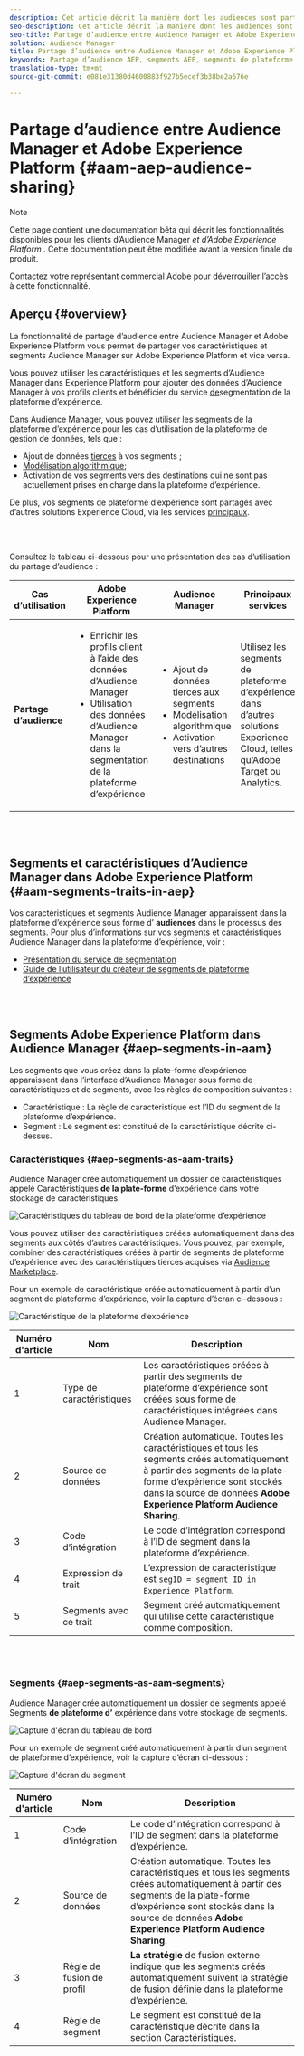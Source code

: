 ```yaml
---
description: Cet article décrit la manière dont les audiences sont partagées entre Audience Manager et Adobe Experience Platform.
seo-description: Cet article décrit la manière dont les audiences sont partagées entre Audience Manager et Adobe Experience Platform.
seo-title: Partage d’audience entre Audience Manager et Adobe Experience Platform
solution: Audience Manager
title: Partage d’audience entre Audience Manager et Adobe Experience Platform
keywords: Partage d’audience AEP, segments AEP, segments de plateforme
translation-type: tm+mt
source-git-commit: e081e31380d4600883f927b5ecef3b38be2a676e

---
```



# Partage d’audience entre Audience Manager et Adobe Experience Platform {#aam-aep-audience-sharing}

>[!NOTE]
>
>Cette page contient une documentation bêta qui décrit les fonctionnalités disponibles pour les clients d’Audience Manager *et d’Adobe Experience Platform* . Cette documentation peut être modifiée avant la version finale du produit.
>
> Contactez votre représentant commercial Adobe pour déverrouiller l’accès à cette fonctionnalité.

## Aperçu {#overview}

La fonctionnalité de partage d’audience entre Audience Manager et Adobe Experience Platform vous permet de partager vos caractéristiques et segments Audience Manager sur Adobe Experience Platform et vice versa.

Vous pouvez utiliser les caractéristiques et les segments d’Audience Manager dans Experience Platform pour ajouter des données d’Audience Manager à vos profils clients et bénéficier du service [de](https://www.adobe.io/apis/experienceplatform/home/profile-identity-segmentation/profile-identity-segmentation-services.html#!end-user/markdown/segmentation_overview/segmentation.md)segmentation de la plateforme d’expérience.

Dans Audience Manager, vous pouvez utiliser les segments de la plateforme d’expérience pour les cas d’utilisation de la plateforme de gestion de données, tels que :
* Ajout de données [tierces](/help/using/overview/data-types-collected.md#third-party-data) à vos segments ;
* [Modélisation algorithmique](/help/using/features/algorithmic-models/understanding-models.md);
* Activation de vos segments vers des destinations qui ne sont pas actuellement prises en charge dans la plateforme d’expérience.

De plus, vos segments de plateforme d’expérience sont partagés avec d’autres solutions Experience Cloud, via les services [principaux](https://docs.adobe.com/content/help/en/core-services/interface/experience-cloud.html).

<br> 

Consultez le tableau ci-dessous pour une présentation des cas d’utilisation du partage d’audience :

| **Cas d’utilisation** | **Adobe Experience Platform** | **Audience Manager** | **Principaux services** |
---------|----------|---------|---------
| **Partage d’audience** | <ul><li>Enrichir les profils client à l’aide des données d’Audience Manager</li><li>Utilisation des données d’Audience Manager dans la segmentation de la plateforme d’expérience</li></ul> | <ul><li>Ajout de données tierces aux segments</li><li>Modélisation algorithmique</li><li>Activation vers d’autres destinations</li></ul> | Utilisez les segments de plateforme d’expérience dans d’autres solutions Experience Cloud, telles qu’Adobe Target ou Analytics. |

<br> 

## Segments et caractéristiques d’Audience Manager dans Adobe Experience Platform {#aam-segments-traits-in-aep}

Vos caractéristiques et segments Audience Manager apparaissent dans la plateforme d’expérience sous forme d’ **audiences** dans le processus des segments. Pour plus d’informations sur vos segments et caractéristiques Audience Manager dans la plateforme d’expérience, voir :

* [Présentation du service de segmentation](https://www.adobe.io/apis/experienceplatform/home/profile-identity-segmentation/profile-identity-segmentation-services.html#!end-user/markdown/segmentation_overview/segmentation.md)
* [Guide de l’utilisateur du créateur de segments de plateforme d’expérience](https://www.adobe.io/apis/experienceplatform/home/profile-identity-segmentation/profile-identity-segmentation-services.html#!end-user/markdown/segmentation_overview/segment-builder-guide.md)

<br> 

## Segments Adobe Experience Platform dans Audience Manager {#aep-segments-in-aam}

Les segments que vous créez dans la plate-forme d’expérience apparaissent dans l’interface d’Audience Manager sous forme de caractéristiques et de segments, avec les règles de composition suivantes :
* Caractéristique : La règle de caractéristique est l’ID du segment de la plateforme d’expérience.
* Segment : Le segment est constitué de la caractéristique décrite ci-dessus.

### Caractéristiques {#aep-segments-as-aam-traits}

Audience Manager crée automatiquement un dossier de caractéristiques appelé Caractéristiques **de la plate-forme** d’expérience dans votre stockage de caractéristiques.

![Caractéristiques du tableau de bord de la plateforme d’expérience](/help/using/integration/integration-aep/assets/aep-traits-dashboard.png)

Vous pouvez utiliser des caractéristiques créées automatiquement dans des segments aux côtés d’autres caractéristiques. Vous pouvez, par exemple, combiner des caractéristiques créées à partir de segments de plateforme d’expérience avec des caractéristiques tierces acquises via [Audience Marketplace](/help/using/features/audience-marketplace/audience-marketplace.md).

Pour un exemple de caractéristique créée automatiquement à partir d’un segment de plateforme d’expérience, voir la capture d’écran ci-dessous :

![Caractéristique de la plateforme d’expérience](/help/using/integration/integration-aep/assets/aep-trait.png)


| Numéro d'article | Nom | Description |
---------|----------|---------
| 1 | Type de caractéristiques | Les caractéristiques créées à partir des segments de plateforme d’expérience sont créées sous forme de caractéristiques intégrées dans Audience Manager. |
| 2 | Source de données | Création automatique. Toutes les caractéristiques et tous les segments créés automatiquement à partir des segments de la plate-forme d’expérience sont stockés dans la source de données **Adobe Experience Platform Audience Sharing**. |
| 3 | Code d’intégration | Le code d’intégration correspond à l’ID de segment dans la plateforme d’expérience. |
| 4 | Expression de trait | L’expression de caractéristique est `segID = segment ID in Experience Platform`. |
| 5 | Segments avec ce trait | Segment créé automatiquement qui utilise cette caractéristique comme composition. |

<br> 

### Segments {#aep-segments-as-aam-segments}

Audience Manager crée automatiquement un dossier de segments appelé Segments **de plateforme d’** expérience dans votre stockage de segments.

![Capture d'écran du tableau de bord](/help/using/integration/integration-aep/assets/aep-segments-dashboard.png)

Pour un exemple de segment créé automatiquement à partir d’un segment de plateforme d’expérience, voir la capture d’écran ci-dessous :

![Capture d'écran du segment](/help/using/integration/integration-aep/assets/aep-segment.png)

| Numéro d'article | Nom | Description |
---------|----------|---------
| 1 | Code d’intégration | Le code d’intégration correspond à l’ID de segment dans la plateforme d’expérience. |
| 2 | Source de données | Création automatique. Toutes les caractéristiques et tous les segments créés automatiquement à partir des segments de la plate-forme d’expérience sont stockés dans la source de données **Adobe Experience Platform Audience Sharing**. |
| 3 | Règle de fusion de profil | **La stratégie** de fusion externe indique que les segments créés automatiquement suivent la stratégie de fusion définie dans la plateforme d’expérience. |
| 4 | Règle de segment | Le segment est constitué de la caractéristique décrite dans la section [](#aep-segments-as-aam-traits)Caractéristiques. |